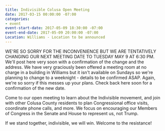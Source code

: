 ```yaml
---
title: Indivisible Colusa Open Meeting
date: 2017-03-15 00:00:00 -07:00
categories:
- event
event-start-date: 2017-05-09 18:30:00 -07:00
event-end-date: 2017-05-09 20:00:00 -07:00
Location: Williams - Location to be announced
---
```


WE'RE SO SORRY FOR THE INCONVENIENCE BUT WE ARE TENTATIVELY CHANGING OUR NEXT MEETING DATE TO TUESDAY MAY 9 AT 6:30 PM. We'll post here very soon with a confirmation of the change and the address. We have very graciously been offered a meeting room at no charge in a building in Williams but it isn't available on Sundays so we're planning to change to a weeknight - details to be confirmed ASAP. Again, we're so sorry if this messes up your plans. Check back here soon for a confirmation of the new date. 

Come to our open meeting to learn about the Indivisible movement, and join with other Colusa County residents to plan Congressional office visits, coordinate phone calls, and more. We focus on encouraging our Members of Congress in the Senate and House to represent us, not Trump.

If we stand together, indivisible, we will win. Welcome to the resistance!